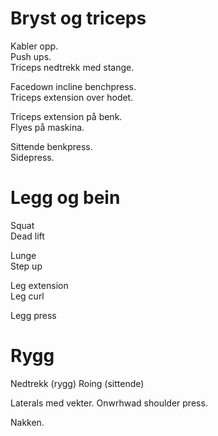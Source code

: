 # Bryst og triceps
Kabler opp.  
Push ups.  
Triceps nedtrekk med stange.  

Facedown incline benchpress.  
Triceps extension over hodet.  

Triceps extension på benk.  
Flyes på maskina.  

Sittende benkpress.  
Sidepress.  

# Legg og bein
Squat  
Dead lift  

Lunge  
Step up  

Leg extension  
Leg curl  

Legg press  

# Rygg

Nedtrekk (rygg) 
Roing (sittende) 

Laterals med vekter. 
Onwrhwad shoulder press.

Nakken. 
